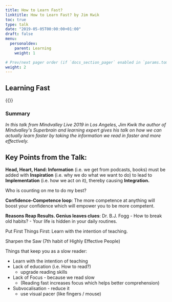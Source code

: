 ```yaml
---
title: How to Learn Fast?
linktitle: How to Learn Fast? by Jim Kwik
toc: true
type: talk
date: "2019-05-05T00:00:00+01:00"
draft: false
menu:
  personaldev:
    parent: Learning
    weight: 1

# Prev/next pager order (if `docs_section_pager` enabled in `params.toml`)
weight: 2
---
```

## Learning Fast

{{<youtube Y1e38mkTfRA>}}  

### Summary

*In this talk from Mindvalley Live 2019 in Los Angeles, Jim Kwik the author of Mindvalley's Superbrain and learning expert gives his talk on how we can actually learn faster by taking the information we read in faster and more effectively.*

## **Key Points from the Talk:**

**Head, Heart, Hand: Information** (i.e. we get from podcasts, books) must be added with **Inspiration** (i.e. why we do what we want to do) to lead to **Implementation** (i.e. how we act on it), thereby causing **Integration.** 

Who is counting on me to do my best?

**Confidence-Competence loop**: The more competence at anything will boost your confidence which will empower you to be more competent.

**Reasons Reap Results. Genius leaves clues**: Dr. B.J. Fogg - How to break old habits? - Your life is hidden in your daily routines.

Put First Things First: Learn with the intention of teaching.

Sharpen the Saw (7th habit of Highly Effective People)

Things that keep you as a slow reader:

* Learn with the intention of teaching
* Lack of education (i.e. How to read?) 
    - upgrade reading skills
* Lack of Focus - because we read slow 
    - (Reading fast increases focus which helps better comprehension)
* Subvocalisation - reduce it 
    - use visual pacer (like fingers / mouse)
